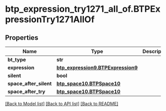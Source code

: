 # btp_expression_try1271_all_of.BTPExpressionTry1271AllOf

## Properties
Name | Type | Description | Notes
------------ | ------------- | ------------- | -------------
**bt_type** | **str** |  | [optional] 
**expression** | [**btp_expression9.BTPExpression9**](BTPExpression9.md) |  | [optional] 
**silent** | **bool** |  | [optional] 
**space_after_silent** | [**btp_space10.BTPSpace10**](BTPSpace10.md) |  | [optional] 
**space_after_try** | [**btp_space10.BTPSpace10**](BTPSpace10.md) |  | [optional] 

[[Back to Model list]](../README.md#documentation-for-models) [[Back to API list]](../README.md#documentation-for-api-endpoints) [[Back to README]](../README.md)


